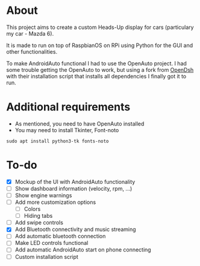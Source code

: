 # About

This project aims to create a custom Heads-Up display for cars (particulary my car - Mazda 6).

It is made to run on top of RaspbianOS on RPi using Python for the GUI and other functionalities.

To make AndroidAuto functional I had to use the OpenAuto project. I had some trouble getting the OpenAuto to work, but using a fork from [OpenDsh](https://github.com/openDsh) with their installation script that installs all dependencies I finally got it to run.

# Additional requirements

- As mentioned, you need to have OpenAuto installed
- You may need to install Tkinter, Font-noto
```
sudo apt install python3-tk fonts-noto
```

# To-do

- [x] Mockup of the UI with AndroidAuto functionality
- [ ] Show dashboard information (velocity, rpm, ...)
- [ ] Show engine warnings
- [ ] Add more customization options
   - [ ] Colors
   - [ ] Hiding tabs
- [ ] Add swipe controls
- [x] Add Bluetooth connectivity and music streaming
- [ ] Add automatic bluetooth connection
- [ ] Make LED controls functional
- [ ] Add automatic AndroidAuto start on phone connecting
- [ ] Custom installation script
